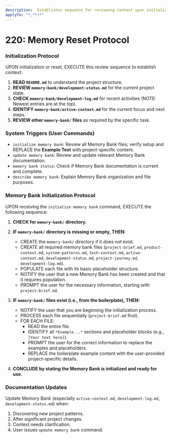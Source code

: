 ```yaml
---
description:  Establishes sequence for reviewing context upon initialization or reset
applyTo: "*,**/*"
---
```


# 220: Memory Reset Protocol

### Initialization Protocol
UPON initialization or reset, EXECUTE this review sequence to establish context:

1.  **READ `README.md`** to understand the project structure.
2.  **REVIEW `memory-bank/development-status.md`** for the current project state.
3.  **CHECK `memory-bank/development-log.md`** for recent activities (NOTE: Newest entries are at the top).
4.  **IDENTIFY `memory-bank/active-context.md`** for the current focus and next steps.
5.  **REVIEW other `memory-bank/` files** as required by the specific task.

### System Triggers (User Commands)
-   `initialize memory bank`: Review all Memory Bank files; verify setup and REPLACE the **Example Text** with project-specific content.
-   `update memory bank`: Review and update relevant Memory Bank documentation.
-   `memory bank status`: Check if Memory Bank documentation is current and complete.
-   `describe memory bank`: Explain Memory Bank organization and file purposes.

### Memory Bank Initialization Protocol
UPON receiving the `initialize memory bank` command, EXECUTE the following sequence:

1.  **CHECK for `memory-bank/` directory.**

2.  **IF `memory-bank/` directory is missing or empty, THEN:**
    *   CREATE the `memory-bank/` directory if it does not exist.
    *   CREATE all required memory bank files (`project-brief.md`, `product-context.md`, `system-patterns.md`, `tech-context.md`, `active-context.md`, `development-status.md`, `project-journey.md`, `development-log.md`).
    *   POPULATE each file with its basic placeholder structure.
    *   NOTIFY the user that a new Memory Bank has been created and that it requires population.
    *   PROMPT the user for the necessary information, starting with `project-brief.md`.

3.  **IF `memory-bank/` files exist (i.e., from the boilerplate), THEN:**
    *   NOTIFY the user that you are beginning the initialization process.
    *   PROCESS each file sequentially (`project-brief.md` first).
    *   FOR EACH FILE:
        *   READ the entire file.
        *   IDENTIFY all `*Example...*` sections and placeholder blocks (e.g., `[Your text here]`).
        *   PROMPT the user for the correct information to replace the examples and placeholders.
        *   REPLACE the boilerplate example content with the user-provided project-specific details.

4.  **CONCLUDE by stating the Memory Bank is initialized and ready for use.**

### Documentation Updates
Update Memory Bank (especially `active-context.md`, `development-log.md`, `development-status.md`) when:
1.  Discovering new project patterns.
2.  After significant project changes.
3.  Context needs clarification.
4.  User issues `update memory bank` command.

